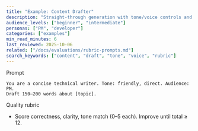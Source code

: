 ```yaml
---
title: "Example: Content Drafter"
description: "Straight‑through generation with tone/voice controls and a draft quality rubric."
audience_levels: ["beginner", "intermediate"]
personas: ["PM", "developer"]
categories: ["examples"]
min_read_minutes: 6
last_reviewed: 2025-10-06
related: ["/docs/evaluations/rubric-prompts.md"]
search_keywords: ["content", "draft", "tone", "voice", "rubric"]
---
```


Prompt

```text
You are a concise technical writer. Tone: friendly, direct. Audience: PM.
Draft 150–200 words about [topic].
```

Quality rubric

- Score correctness, clarity, tone match (0–5 each). Improve until total ≥ 12.

